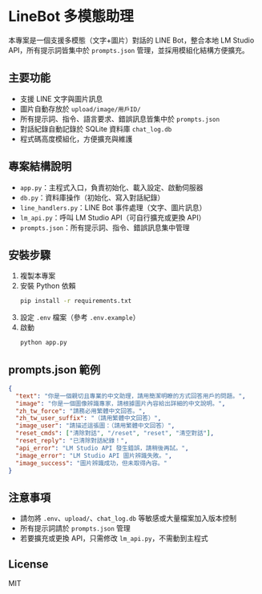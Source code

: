 # LineBot 多模態助理

本專案是一個支援多模態（文字+圖片）對話的 LINE Bot，整合本地 LM Studio API，所有提示詞皆集中於 `prompts.json` 管理，並採用模組化結構方便擴充。

## 主要功能
- 支援 LINE 文字與圖片訊息
- 圖片自動存放於 `upload/image/用戶ID/`
- 所有提示詞、指令、語言要求、錯誤訊息皆集中於 `prompts.json`
- 對話紀錄自動記錄於 SQLite 資料庫 `chat_log.db`
- 程式碼高度模組化，方便擴充與維護

## 專案結構說明
- `app.py`：主程式入口，負責初始化、載入設定、啟動伺服器
- `db.py`：資料庫操作（初始化、寫入對話紀錄）
- `line_handlers.py`：LINE Bot 事件處理（文字、圖片訊息）
- `lm_api.py`：呼叫 LM Studio API（可自行擴充或更換 API）
- `prompts.json`：所有提示詞、指令、錯誤訊息集中管理

## 安裝步驟

1. 複製本專案
2. 安裝 Python 依賴
   ```bash
   pip install -r requirements.txt
   ```
3. 設定 `.env` 檔案（參考 `.env.example`）
4. 啟動
   ```bash
   python app.py
   ```

## prompts.json 範例
```json
{
  "text": "你是一個親切且專業的中文助理，請用簡潔明瞭的方式回答用戶的問題。",
  "image": "你是一個圖像辨識專家，請根據圖片內容給出詳細的中文說明。",
  "zh_tw_force": "請務必用繁體中文回答。",
  "zh_tw_user_suffix": "（請用繁體中文回答）",
  "image_user": "請描述這張圖：（請用繁體中文回答）",
  "reset_cmds": ["清除對話", "/reset", "reset", "清空對話"],
  "reset_reply": "已清除對話紀錄！",
  "api_error": "LM Studio API 發生錯誤，請稍後再試。",
  "image_error": "LM Studio API 圖片辨識失敗。",
  "image_success": "圖片辨識成功，但未取得內容。"
}
```

## 注意事項
- 請勿將 `.env`、`upload/`、`chat_log.db` 等敏感或大量檔案加入版本控制
- 所有提示詞請於 `prompts.json` 管理
- 若要擴充或更換 API，只需修改 `lm_api.py`，不需動到主程式

## License
MIT 